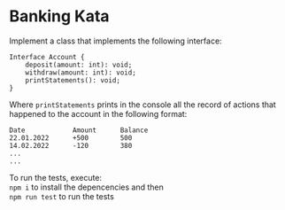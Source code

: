 # Banking Kata

Implement a class that implements the following interface:

```
Interface Account {
	deposit(amount: int): void;
	withdraw(amount: int): void;
	printStatements(): void;
}
```

Where `printStatements` prints in the console all the record of actions that happened to the account in the following format:

```
Date			Amount	    Balance
22.01.2022	    +500		500
14.02.2022	    -120		380
...
...
``` 
To run the tests, execute:  
`npm i` to install the depencencies and then  
`npm run test` to run the tests
